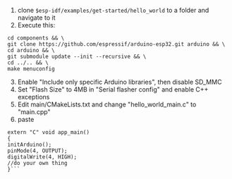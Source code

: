 1. clone `$esp-idf/examples/get-started/hello_world` to a folder and navigate to it
2. Execute this:
```mkdir -p components && \
cd components && \
git clone https://github.com/espressif/arduino-esp32.git arduino && \
cd arduino && \
git submodule update --init --recursive && \
cd ../.. && \
make menuconfig
```
3. Enable "Include only specific Arduino libraries", then disable SD_MMC
4. Set "Flash Size" to 4MB in "Serial flasher config" and enable C++ exceptions
5. Edit main/CMakeLists.txt and change "hello_world_main.c" to "main.cpp"
6. paste 
```#include "Arduino.h"
extern "C" void app_main()
{
initArduino();
pinMode(4, OUTPUT);
digitalWrite(4, HIGH);
//do your own thing
}```
